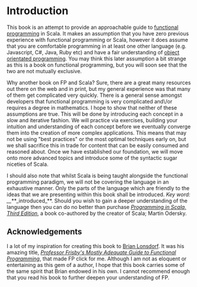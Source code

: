 # Introduction

This book is an attempt to provide an approachable guide to [functional programming](https://en.wikipedia.org/wiki/Functional_programming) in Scala. It makes an assumption that you have zero previous experience with functional programming or Scala, however it does assume that you are comfortable programming in at least one other language \(e.g. Javascript, C\#, Java, Ruby etc\) and have a fair understanding of [object orientated programming](https://en.wikipedia.org/wiki/Object-oriented_programming). You may think this later assumption a bit strange as this is a book on functional programming, but you will soon see that the two are not mutually exclusive.

Why another book on FP and Scala? Sure, there are a great many resources out there on the web and in print, but my general experience was that many of them get complicated very quickly. There is a general sense amongst developers that functional programming is very complicated and\\/or requires a degree in mathematics. I hope to show that neither of these assumptions are true. This will be done by introducing each concept in a slow and iterative fashion. We will practice via exercises, building your intuition and understanding of each concept before we eventually converge them into the creation of more complex applications. This means that may not be using "best practices" or the most optimal techniques early on, but we shall sacrifice this in trade for content that can be easily consumed and reasoned about. Once we have established our foundation, we will move onto more advanced topics and introduce some of the syntactic sugar niceties of Scala.

I should also note that whilst Scala is being taught alongside the functional programming paradigm, we will not be covering the language in an exhaustive manner. Only the parts of the language which are friendly to the ideas that we are presenting within this book shall be introduced. _Key word: \_\__\*\*\_introduced_\*\*. Should you wish to gain a deeper understanding of the language then you can do no better than purchase [_Programming in Scala, Third Edition_](http://www.artima.com/shop/programming_in_scala_3ed), a book co-authored by the creator of Scala; Martin Odersky.

## Acknowledgements

I a lot of my inspiration for creating this book to [Brian Lonsdorf](https://twitter.com/drboolean). It was his amazing title, [_Professor Frisby's Mostly Adequate Guide to Functional Programming_](https://drboolean.gitbooks.io/mostly-adequate-guide/content/), that made FP click for me. Although I am not as eloquent or entertaining as this gem of a author, I hope that this book carries some of the same spirit that Brian endowed in his own. I cannot recommend enough that you read his book to further deepen your understanding of FP.

